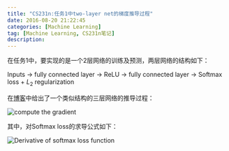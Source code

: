 ```yaml
---
title: "CS231n:任务1中two-layer net的梯度推导过程"
date: 2016-08-20 21:22:45
categories: [Machine Learning]
tag: [Machine Learning, CS231n笔记]
description: 
---
```


在任务1中，要实现的是一个2层网络的训练及预测，两层网络的结构如下：

Inputs $\to$ fully connected layer $\to$ ReLU $\to$ fully connected layer $\to$ Softmax loss + $L_2$ regularization

在[博客](http://www.jianshu.com/p/004c99623104)中给出了一个类似结构的三层网络的推导过程：

![compute the gradient](/img/blog/deeplearning/compute_gradient.jpg)


其中，对Softmax loss的求导公式如下：

![Derivative of softmax loss function](/img/blog/deeplearning/derivative_of_softmax_loss_function.jpg)